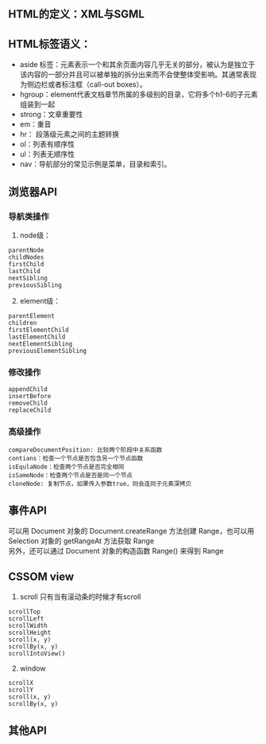 ## HTML的定义：XML与SGML
## HTML标签语义：
- aside 标签：元素表示一个和其余页面内容几乎无关的部分，被认为是独立于该内容的一部分并且可以被单独的拆分出来而不会使整体受影响。其通常表现为侧边栏或者标注框（call-out boxes）。
- hgroup：element代表文档章节所属的多级别的目录，它将多个h1-6的子元素组装到一起
- strong：文章重要性
- em：重音
- hr： 段落级元素之间的主题转换
- ol：列表有顺序性
- ul：列表无顺序性
- nav：导航部分的常见示例是菜单，目录和索引。

## 浏览器API
### 导航类操作
1. node级：
```
parentNode
childNodes
firstChild
lastChild
nextSibling
previousSibling
```
2. element级：
```
parentElement
children
firstElementChild
lastElementChild
nextElementSibling
previousElementSibling
```
### 修改操作
```
appendChild
insertBefore
removeChild
replaceChild
```
### 高级操作
```
compareDocumentPosition: 比较两个阶段中关系函数
contians：检查一个节点是否包含另一个节点函数
isEqulaNode：检查两个节点是否完全相同
isSameNode：检查两个节点是否是同一个节点
cloneNode: 复制节点，如果传入参数true，则会连同子元素深拷贝
```

## 事件API
可以用 Document 对象的 Document.createRange 方法创建 Range，也可以用 Selection 对象的 getRangeAt 方法获取 Range   
另外，还可以通过 Document 对象的构造函数 Range() 来得到 Range   

## CSSOM view
1. scroll
只有当有滚动条的时候才有scroll
```
scrollTop
scrollLeft
scrollWidth
scrollHeight
scroll(x, y)
scrollBy(x, y)
scrollIntoView()
```
2. window
```
scrollX
scrollY
scroll(x, y)
scrollBy(x, y)
```
## 其他API

